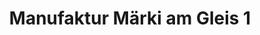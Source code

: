 ---
title: "Manufaktur Märki am Gleis 1"
url: /rheinfelden/manufaktur-maerki-am-gleis-1/
shop: Fahrrad
---